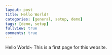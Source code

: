 ```yaml
---
layout: post
title: Hello World!
categories: [general, setup, demo]
tags: [demo, setup]
fullview: true
comments: true
---
```


Hello World~
This is a first page for this website.
